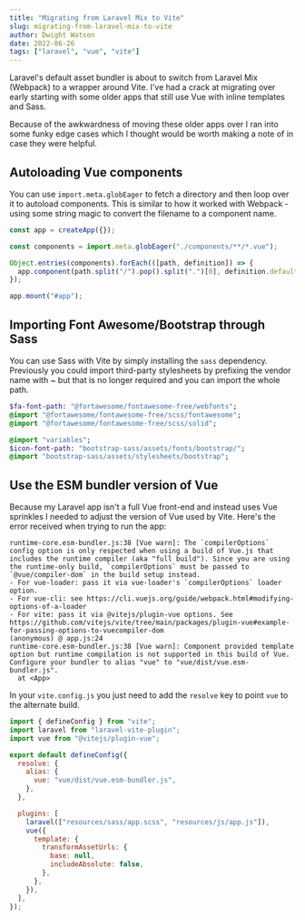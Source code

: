 ```yaml
---
title: "Migrating from Laravel Mix to Vite"
slug: migrating-from-laravel-mix-to-vite
author: Dwight Watson
date: 2022-06-26
tags: ["laravel", "vue", "vite"]
---
```


Laravel's default asset bundler is about to switch from Laravel Mix (Webpack) to a wrapper around Vite. I've had a crack at migrating over early starting with some older apps that still use Vue with inline templates and Sass.

Because of the awkwardness of moving these older apps over I ran into some funky edge cases which I thought would be worth making a note of in case they were helpful.

## Autoloading Vue components

You can use `import.meta.globEager` to fetch a directory and then loop over it to autoload components. This is similar to how it worked with Webpack - using some string magic to convert the filename to a component name.

```js
const app = createApp({});

const components = import.meta.globEager("./components/**/*.vue");

Object.entries(components).forEach(([path, definition]) => {
  app.component(path.split("/").pop().split(".")[0], definition.default);
});

app.mount("#app");
```

## Importing Font Awesome/Bootstrap through Sass

You can use Sass with Vite by simply installing the `sass` dependency. Previously you could import third-party stylesheets by prefixing the vendor name with ~ but that is no longer required and you can import the whole path.

```sass
$fa-font-path: "@fortawesome/fontawesome-free/webfonts";
@import "@fortawesome/fontawesome-free/scss/fontawesome";
@import "@fortawesome/fontawesome-free/scss/solid";

@import "variables";
$icon-font-path: "bootstrap-sass/assets/fonts/bootstrap/";
@import "bootstrap-sass/assets/stylesheets/bootstrap";
```

## Use the ESM bundler version of Vue

Because my Laravel app isn't a full Vue front-end and instead uses Vue sprinkles I needed to adjust the version of Vue used by Vite. Here's the error received when trying to run the app:

```
runtime-core.esm-bundler.js:38 [Vue warn]: The `compilerOptions` config option is only respected when using a build of Vue.js that includes the runtime compiler (aka "full build"). Since you are using the runtime-only build, `compilerOptions` must be passed to `@vue/compiler-dom` in the build setup instead.
- For vue-loader: pass it via vue-loader's `compilerOptions` loader option.
- For vue-cli: see https://cli.vuejs.org/guide/webpack.html#modifying-options-of-a-loader
- For vite: pass it via @vitejs/plugin-vue options. See https://github.com/vitejs/vite/tree/main/packages/plugin-vue#example-for-passing-options-to-vuecompiler-dom
(anonymous) @ app.js:24
runtime-core.esm-bundler.js:38 [Vue warn]: Component provided template option but runtime compilation is not supported in this build of Vue. Configure your bundler to alias "vue" to "vue/dist/vue.esm-bundler.js".
  at <App>
```

In your `vite.config.js` you just need to add the `resolve` key to point `vue` to the alternate build.

```js
import { defineConfig } from "vite";
import laravel from "laravel-vite-plugin";
import vue from "@vitejs/plugin-vue";

export default defineConfig({
  resolve: {
    alias: {
      vue: "vue/dist/vue.esm-bundler.js",
    },
  },

  plugins: [
    laravel(["resources/sass/app.scss", "resources/js/app.js"]),
    vue({
      template: {
        transformAssetUrls: {
          base: null,
          includeAbsolute: false,
        },
      },
    }),
  ],
});
```
